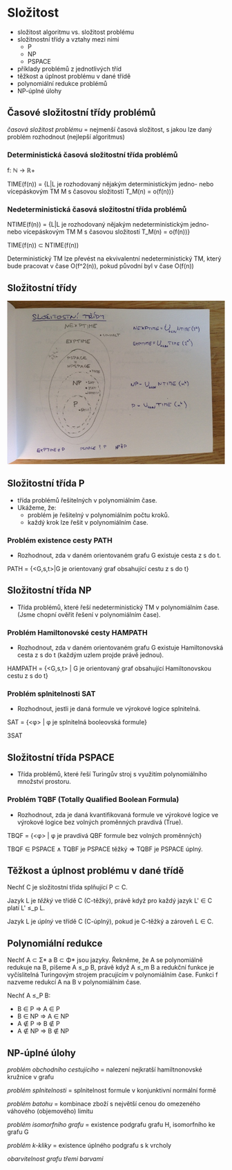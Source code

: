 # Složitost
- složitost algoritmu vs. složitost problému
- složitnostní třídy a vztahy mezi nimi
    - P
    - NP
    - PSPACE
- příklady problémů z jednotlivých tříd
- těžkost a úplnost problému v dané třídě
- polynomiální redukce problémů
- NP-úplné úlohy

## Časové složitostní třídy problémů
_časová složitost problému_ = nejmenší časová složitost, s jakou lze daný problém rozhodnout (nejlepší algoritmus)

### Deterministická časová složitostní třída problémů

f: ℕ -> ℝ+

TIME(f(n)) = {L|L je rozhodovaný nějakým deterministickým jedno- nebo vícepáskovým TM M s časovou složitostí T_M(n) = o(f(n))}

### Nedeterministická časová složitostní třída problémů

NTIME(f(n)) = {L|L je rozhodovaný nějakým nedeterministickým jedno- nebo vícepáskovým TM M s časovou složitostí T_M(n) = o(f(n))}

TIME(f(n)) ⊂ NTIME(f(n))

Deterministický TM lze převést na ekvivalentní nedeterministický TM, který bude pracovat v čase O(f^2(n)), pokud původní byl v čase O(f(n))

## Složitostní třídy

![](15/IMG_4729.JPG)

## Složitostní třída P
- třída problémů řešitelných v polynomiálním čase.
- Ukážeme, že:
    - problém je řešitelný v polynomiálním počtu kroků.
    - každý krok lze řešit v polynomiálním čase.

### Problém existence cesty PATH
- Rozhodnout, zda v daném orientovaném grafu G existuje cesta z s do t.

PATH = {<G,s,t>|G je orientovaný graf obsahující cestu z s do t}

## Složitostní třída NP
- Třída problémů, které řeší nedeterministický TM v polynomiálním čase. (Jsme chopní ověřit řešení v polynomiálním čase).

### Problém Hamiltonovské cesty HAMPATH
- Rozhodnout, zda v daném orientovaném grafu G existuje Hamiltonovská cesta z s do t (každým uzlem projde právě jednou).

HAMPATH = {<G,s,t> | G je orientovaný graf obsahující Hamiltonovskou cestu z s do t}

### Problém splnitelnosti SAT
- Rozhodnout, jestli je daná formule ve výrokové logice splnitelná.

SAT = {<φ> | φ je splnitelná booleovská formule}

3SAT

## Složitostní třída PSPACE
- Třída problémů, které řeší Turingův stroj s využitím polynomiálního množství prostoru.

### Problém TQBF (Totally Qualified Boolean Formula)
- Rozhodnout, zda je daná kvantifikovaná formule ve výrokové logice ve výrokové logice bez volných proměnných pravdivá (True).

TBQF = {<φ> | φ je pravdivá QBF formule bez volných proměnných}

TBQF ∈ PSPACE ∧ TQBF je PSPACE těžký ⇒ TQBF je PSPACE úplný.

## Těžkost a úplnost problému v dané třídě

Nechť C je složitostní třída splňující P ⊂ C.

Jazyk L je _těžký_ ve třídě C (C-těžký), právě když pro každý jazyk L' ∈ C platí L' ≤_p L.

Jazyk L je _úplný_ ve třídě C (C-úplný), pokud je C-těžký a zároveň L ∈ C.

## Polynomiální redukce

Nechť A ⊂ Σ* a B ⊂ Φ* jsou jazyky. Řekněme, že A se polynomiálně redukuje na B, píšeme A ≤_p B, právě když A ≤_m B a redukční funkce je vyčíslitelná Turingovým strojem pracujícím v polynomiálním čase. Funkci f nazveme redukcí A na B v polynomiálním čase.

Nechť A ≤_P B:
- B ∈ P ⇒ A ∈ P
- B ∈ NP ⇒ A ∈ NP
- A ∉ P ⇒ B ∉ P
- A ∉ NP ⇒ B ∉ NP

## NP-úplné úlohy
_problém obchodního cestujícího_ = nalezení nejkratší hamiltnonovské kružnice v grafu

_problém splnitelnosti_ = splnitelnost formule v konjunktivní normální formě

_problém batohu_ = kombinace zboží s největší cenou do omezeného váhového (objemového) limitu

_problém isomorfního grafu_ = existence podgrafu grafu H, isomorfního ke grafu G

_problém k-kliky_ = existence úplného podgrafu s k vrcholy

_obarvitelnost grafu třemi barvami_
